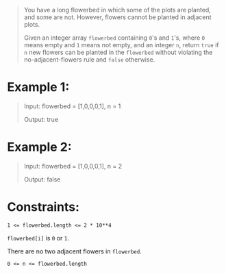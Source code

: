>You have a long flowerbed in which some of the plots are planted, and some are not. However, flowers cannot be planted in adjacent plots.
>
>Given an integer array `flowerbed` containing `0`'s and `1`'s, where `0` means empty and `1` means not empty, and an integer `n`, return `true` if `n` new flowers can be planted in the `flowerbed` without violating the no-adjacent-flowers rule and `false` otherwise.

# Example 1:
>Input: flowerbed = [1,0,0,0,1], n = 1
>
>Output: true
 


# Example 2:
>Input: flowerbed = [1,0,0,0,1], n = 2
>
>Output: false

# Constraints:


`1 <= flowerbed.length <= 2 * 10**4`

`flowerbed[i]` is `0` or `1`.

There are no two adjacent flowers in `flowerbed`.

`0 <= n <= flowerbed.length`
